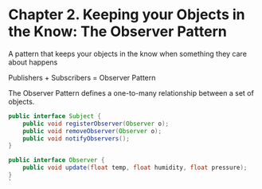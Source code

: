 # Chapter 2. Keeping your Objects in the Know: The Observer Pattern

A pattern that keeps your objects in the know when something they care about happens

Publishers + Subscribers = Observer Pattern

The Observer Pattern defines a one-to-many relationship between a set of objects.

```java
public interface Subject {
    public void registerObserver(Observer o);
    public void removeObserver(Observer o);
    public void notifyObservers();
}

public interface Observer {
    public void update(float temp, float humidity, float pressure);
}
`


```
